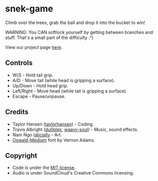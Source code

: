 # snek-game
Climb over the trees, grab the ball and drop it into the bucket to win!

WARNING: You CAN softlock yourself by getting between branches and stuff. That's a small part of the difficulty :^)

View our project page [here](https://taylorhansen.itch.io/snek-game).

## Controls
* W/S - Hold tail grip.
* A/D - Move tail (while head is gripping a surface).
* Up/Down - Hold head grip.
* Left/Right - Move head (while tail is gripping a surface).
* Escape - Pause/unpause.

## Credits
* Taylor Hansen ([taylorhansen](https://github.com/taylorhansen)) - Coding.
* Travis Albright ([du0plex](https://github.com/du0plex), [waavy-soul](https://soundcloud.com/t-albright)) - Music, sound effects.
* Nam Ngo ([alicially](https://github.com/alicially) - Art.
* [Oswald-Medium](https://fonts.google.com/specimen/Oswald) font by Vernon Adams.

## Copyright
* Code is under the [MIT license](/LICENSE).
* Audio is under SoundCloud's Creative Commons licensing.
